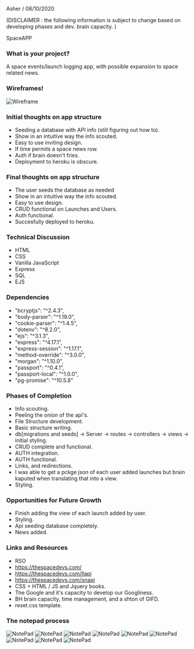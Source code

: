 Asher / 08/10/2020 

(DISCLAIMER : the following information is subject to change based on developing phases and dev. brain capacity. )

SpaceAPP

### What is your project?

A space events/launch logging app, with possible expansion to space related news.

### Wireframes!

![Wireframe](./wireframes/wireframes.png)

### Initial thoughts on app structure

- Seeding a database with API info (still figuring out how to).
- Show in an intuitive way the info scouted.
- Easy to use inviting design.
- If time permits a space news row.
- Auth if brain doesn't fries.
- Deployment to heroku is obscure.

### Final thoughts on app structure

- The user seeds the database as needed
- Show in an intuitive way the info scouted.
- Easy to use design.
- CRUD functional on Launches and Users.
- Auth functional.
- Succesfully deployed to heroku.

### Technical Discussion

- HTML
- CSS
- Vanilla JavaScript
- Express
- SQL
- EJS

### Dependencies

- "bcryptjs": "^2.4.3",
- "body-parser": "^1.19.0",
- "cookie-parser": "^1.4.5",
- "dotenv": "^8.2.0",
- "ejs": "^3.1.3",
- "express": "^4.17.1",
- "express-session": "^1.17.1",
- "method-override": "^3.0.0",
- "morgan": "^1.10.0",
- "passport": "^0.4.1",
- "passport-local": "^1.0.0",
- "pg-promise": "^10.5.8"

### Phases of Completion

- Info scouting.
- Peeling the onion of the api's.
- File Structure development.
- Basic structure writing.
- db[migrations and seeds] -> Server -> routes -> controllers -> views -> initial styling.
- CRUD complete and functional.
- AUTH integration.
- AUTH functional.
- Links, and redirections.
- I was able to get a pckge json of each user added launches but brain kaputed when translating that into a view.
- Styling.

### Opportunities for Future Growth

- Finish adding the view of each launch added by user.
- Styling.
- Api seeding database completely.
- News added.

### Links and Resources

- RSO
- https://thespacedevs.com/
- https://thespacedevs.com/llapi
- https://thespacedevs.com/snapi
- CSS + HTML / JS and Jquery books.
- The Google and it's capacity to develop our Googliness.
- BH brain capacity, time management, and a shton of GIFD.
- reset.css template.

### The notepad process

![NotePad](./dev_process_log/screenshots/page1.jpg)
![NotePad](./dev_process_log/screenshots/page2.jpg)
![NotePad](./dev_process_log/screenshots/page3.jpg)
![NotePad](./dev_process_log/screenshots/page4.jpg)
![NotePad](./dev_process_log/screenshots/page5.jpg)
![NotePad](./dev_process_log/screenshots/page6.jpg)
![NotePad](./dev_process_log/screenshots/page7.jpg)
![NotePad](./dev_process_log/screenshots/page8.jpg)
![NotePad](./dev_process_log/screenshots/page9.jpg)

